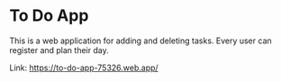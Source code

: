 # To Do App
This is a web application for adding and deleting tasks. Every user can register and plan their day.

Link: https://to-do-app-75326.web.app/
